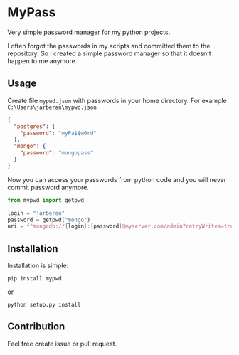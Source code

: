 # MyPass

Very simple password manager for my python projects.

I often forgot the passwords in my scripts and committed them to the repository. So I created a simple password manager so that it doesn't happen to me anymore.

## Usage

Create file `mypwd.json` with passwords in your home directory. For example `C:\Users\jarberan\mypwd.json`

```json
{
  "postgres": {
    "password": "myPa$$w0rd"
  },
  "mongo": {
    "password": "mongopass"
  }
}
```

Now you can access your passwords from python code and you will never commit password anymore.

```python
from mypwd import getpwd

login = "jarberan"
password = getpwd("mongo")
uri = f"mongodb://{login}:{password}@myserver.com/admin?retryWrites=true&w=majority"
```

## Installation

Installation is simple:

```
pip install mypwd
```

or

```
python setup.py install
```

## Contribution

Feel free create issue or pull request.
